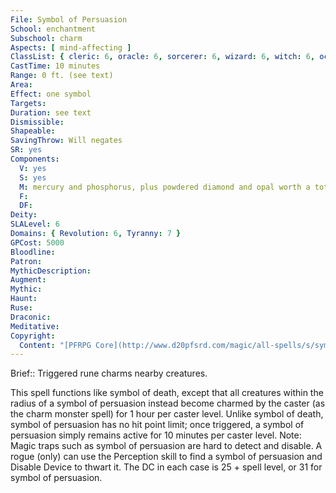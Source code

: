 ```yaml
---
File: Symbol of Persuasion
School: enchantment
Subschool: charm
Aspects: [ mind-affecting ]
ClassList: { cleric: 6, oracle: 6, sorcerer: 6, wizard: 6, witch: 6, occultist: 4, mesmerist: 6 }
CastTime: 10 minutes
Range: 0 ft. (see text)
Area: 
Effect: one symbol
Targets: 
Duration: see text
Dismissible: 
Shapeable: 
SavingThrow: Will negates
SR: yes
Components:
  V: yes
  S: yes
  M: mercury and phosphorus, plus powdered diamond and opal worth a total of 5,000 gp
  F: 
  DF: 
Deity: 
SLALevel: 6
Domains: { Revolution: 6, Tyranny: 7 }
GPCost: 5000
Bloodline: 
Patron: 
MythicDescription: 
Augment: 
Mythic: 
Haunt: 
Ruse: 
Draconic: 
Meditative: 
Copyright:
  Content: "[PFRPG Core](http://www.d20pfsrd.com/magic/all-spells/s/symbol-of-persuasion)"
---
```

Brief:: Triggered rune charms nearby creatures.

This spell functions like symbol of death, except that all creatures within the radius of a symbol of persuasion instead become charmed by the caster (as the charm monster spell) for 1 hour per caster level.  Unlike symbol of death, symbol of persuasion has no hit point limit; once triggered, a symbol of persuasion simply remains active for 10 minutes per caster level.  Note: Magic traps such as symbol of persuasion are hard to detect and disable. A rogue (only) can use the Perception skill to find a symbol of persuasion and Disable Device to thwart it. The DC in each case is 25 + spell level, or 31 for symbol of persuasion.
